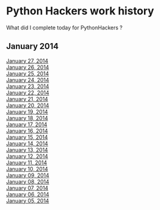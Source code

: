 Python Hackers work history
=============================

What did I complete today for PythonHackers ?

January 2014
--------------

[January 27, 2014](https://github.com/pythonhackers/history/blob/master/january-2014/27-monday.md)  
[January 26, 2014](https://github.com/pythonhackers/history/blob/master/january-2014/26-sunday.md)  
[January 25, 2014](https://github.com/pythonhackers/history/blob/master/january-2014/25-saturday.md)  
[January 24, 2014](https://github.com/pythonhackers/history/blob/master/january-2014/24-friday.md)  
[January 23, 2014](https://github.com/pythonhackers/history/blob/master/january-2014/23-thursday.md)  
[January 22, 2014](https://github.com/pythonhackers/history/blob/master/january-2014/22-wednesday.md)  
[January 21, 2014](https://github.com/pythonhackers/history/blob/master/january-2014/21-tuesday.md)  
[January 20, 2014](https://github.com/pythonhackers/history/blob/master/january-2014/20-monday.md)  
[January 19, 2014](https://github.com/pythonhackers/history/blob/master/january-2014/19-sunday.md)  
[January 18, 2014](https://github.com/pythonhackers/history/blob/master/january-2014/18-saturday.md)  
[January 17, 2014](https://github.com/pythonhackers/history/blob/master/january-2014/17-friday.md)  
[January 16, 2014](https://github.com/pythonhackers/history/blob/master/january-2014/16-thursday.md)  
[January 15, 2014](https://github.com/pythonhackers/history/blob/master/january-2014/15-wednesday.md)  
[January 14, 2014](https://github.com/pythonhackers/history/blob/master/january-2014/14-tuesday.md)  
[January 13, 2014](https://github.com/pythonhackers/history/blob/master/january-2014/13-monday.md)  
[January 12, 2014](https://github.com/pythonhackers/history/blob/master/january-2014/12-sunday.md)  
[January 11, 2014](https://github.com/pythonhackers/history/blob/master/january-2014/11-saturday.md)  
[January 10, 2014](https://github.com/pythonhackers/history/blob/master/january-2014/10-saturday.md)  
[January 09, 2014](https://github.com/pythonhackers/history/blob/master/january-2014/09-Thursday.md)  
[January 08, 2014](https://github.com/pythonhackers/history/blob/master/january-2014/08-wednesday.md)  
[January 07, 2014](https://github.com/pythonhackers/history/blob/master/january-2014/07-tuesday.md)  
[January 06, 2014](https://github.com/pythonhackers/history/blob/master/january-2014/06-monday.md)  
[January 05, 2014](https://github.com/pythonhackers/history/blob/master/january-2014/05-sunday.md)  


